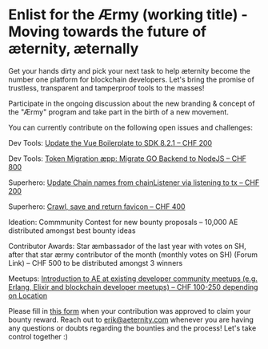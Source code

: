 # Enlist for the Ærmy (working title) - Moving towards the future of æternity, æternally

Get your hands dirty and pick your next task to help æternity become the number one platform for blockchain developers. Let's bring the promise of trustless, transparent and tamperproof tools to the masses!

Participate in the ongoing discussion about the new branding & concept of the "Ærmy" program and take part in the birth of a new movement.

You can currently contribute on the following open issues and challenges:

Dev Tools: [Update the Vue Boilerplate to SDK 8.2.1 – CHF 200](https://github.com/aeternity/aepp-boilerplate-vue/issues/1)

Dev Tools: [Token Migration æpp: Migrate GO Backend to NodeJS – CHF 800](https://github.com/aeternity/aepp-token-migration-backend-nodejs/issues/1)

Superhero: [Update Chain names from chainListener via listening to tx – CHF 200](https://github.com/aeternity/tipping-community-backend/issues/303)

Superhero: [Crawl, save and return favicon – CHF 400](https://github.com/aeternity/tipping-community-backend/issues/69)

Ideation: Commmunity Contest for new bounty proposals – 10,000 AE distributed amongst best bounty ideas

Contributor Awards: Star æmbassador of the last year with votes on SH, after that star ærmy contributor of the month (monthly votes on SH) (Forum Link) – CHF 500 to be distributed amongst 3 winners

Meetups: [Introduction to AE at existing developer community meetups (e.g. Erlang, Elixir and blockchain developer meetups) – CHF 100-250 depending on Location](https://forum.aeternity.com/t/introducing-5-new-aembassador-bounties/7124)

Please fill in [this form](https://form.jotform.com/201473585565361) when your contribution was approved to claim your bounty reward. Reach out to erik@aeternity.com whenever you are having any questions or doubts regarding the bounties and the process! Let's take control together :)
